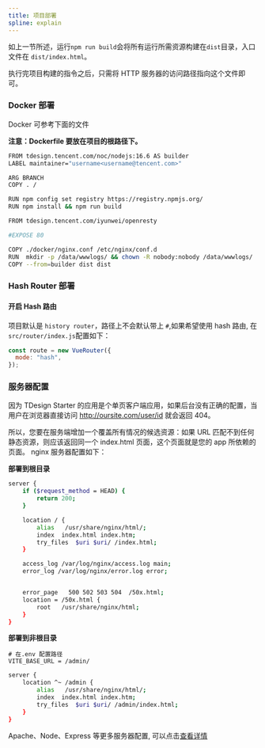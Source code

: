 ```yaml
---
title: 项目部署
spline: explain
---
```


如上一节所述，运行`npm run build`会将所有运行所需资源构建在`dist`目录，入口文件在 `dist/index.html`。

执行完项目构建的指令之后，只需将 HTTP 服务器的访问路径指向这个文件即可。

### Docker 部署

Docker 可参考下面的文件

**注意：Dockerfile 要放在项目的根路径下。**

```bash
FROM tdesign.tencent.com/noc/nodejs:16.6 AS builder
LABEL maintainer="username<username@tencent.com>"

ARG BRANCH
COPY . /

RUN npm config set registry https://registry.npmjs.org/
RUN npm install && npm run build

FROM tdesign.tencent.com/iyunwei/openresty

#EXPOSE 80

COPY ./docker/nginx.conf /etc/nginx/conf.d
RUN  mkdir -p /data/wwwlogs/ && chown -R nobody:nobody /data/wwwlogs/
COPY --from=builder dist dist
```

### Hash Router 部署

#### 开启 Hash 路由

项目默认是 `history router`，路径上不会默认带上 `#`,如果希望使用 hash 路由, 在 `src/router/index.js`配置如下：

```js
const route = new VueRouter({
  mode: "hash",
});
```

### 服务器配置

因为 TDesign Starter 的应用是个单页客户端应用，如果后台没有正确的配置，当用户在浏览器直接访问 http://oursite.com/user/id 就会返回 404。

所以，您要在服务端增加一个覆盖所有情况的候选资源：如果 URL 匹配不到任何静态资源，则应该返回同一个 index.html 页面，这个页面就是您的 app 所依赖的页面。
nginx 服务器配置如下：

**部署到根目录**
```bash
server {
    if ($request_method = HEAD) {
        return 200;
    }

    location / {
        alias   /usr/share/nginx/html/;
        index  index.html index.htm;
        try_files  $uri $uri/ /index.html;
    }

    access_log /var/log/nginx/access.log main;
    error_log /var/log/nginx/error.log error;


    error_page   500 502 503 504  /50x.html;
    location = /50x.html {
        root   /usr/share/nginx/html;
    }
}
```
**部署到非根目录**
```env
# 在.env 配置路径
VITE_BASE_URL = /admin/
```
```bash
server {
    location ^~ /admin {
        alias   /usr/share/nginx/html/;
        index  index.html index.htm;
        try_files  $uri $uri/ /admin/index.html;
    }
}
```

Apache、Node、Express 等更多服务器配置, 可以点击[查看详情](https://router.vuejs.org/zh/guide/essentials/history-mode.html#%E5%90%8E%E7%AB%AF%E9%85%8D%E7%BD%AE%E4%BE%8B%E5%AD%90)
